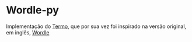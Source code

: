 # Wordle-py
Implementação do <a href="https://term.ooo/">Termo</a>, que por sua vez foi inspirado na versão original, em inglês, <a href="https://www.nytimes.com/games/wordle/index.html">Wordle</a>
